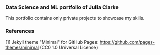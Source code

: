 
### Data Science and ML portfolio of Julia Clarke

This portfolio contains only private projects to showcase my skills. 

### References

[1] Jekyll theme "Minimal" for GitHub Pages: https://github.com/pages-themes/minimal (CC0 1.0 Universal License)
